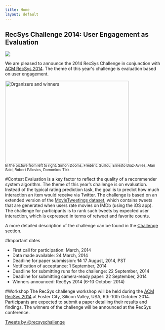 ```yaml
---
title: Home
layout: default
---
```



<div class="well jumbotron">
    <h2>RecSys Challenge 2014: User Engagement as Evaluation</h2>
        <p><img src="https://farm8.staticflickr.com/7143/13404616053_222e051df8_o.jpg" /></p>
        <p class="lead">We are pleased to announce the 2014 RecSys Challenge in conjunction with <a href="http://recsys.acm.org" target="_blank">ACM RecSys 2014</a>. The theme of this year's challenge is evaluation based on user engagement. </p>
         <p><!--<a class="btn btn-lg btn-success" href="#" role="button" disabled="disabled">Registration is closed</a>-->
          <img src="../img/Organizers_and_winners.jpg" alt="Organizers and winners" style="width:400px;height:266px"><br> <small>In the picture from left to right: Simon Dooms, Frédéric Guillou, Ernesto Diaz-Aviles, Alan Said, Róbert Pálovics, Domonkos Tikk.</small>
         </p>
</div>

#Contest
Evaluation is a key factor to reflect the quality of a recommender system algorithm. The theme of this year’s challenge is on evaluation. Instead of the typical rating prediction task, the goal is to predict how much interaction an item would receive via Twitter. 
The challenge is based on an extended version of the [MovieTweetings dataset](http://www.recsyswiki.com/wiki/Movietweetings), which contains tweets that are generated when users rate movies on IMDb (using the iOS app). The challenge for participants is to rank such tweets by expected user interaction, which is expressed in terms of retweet and favorite counts.

A more detailed description of the challenge can be found in the [Challenge](/challenge/) section.

#Important dates
* First call for participation: March, 2014
* Data made available: 24 March, 2014
* Deadline for paper submission: ~~14~~ 17 August, 2014, PST
* Notification of acceptance: 1 September, 2014
* Deadline for submitting runs for the challenge: 22 September, 2014
* Deadline for submitting camera-ready paper: 22 September, 2014
* Winners announced: RecSys 2014 (6-10 October 2014)

#Workshop
The RecSys challenge workshop will be held during the <a href="http://recsys.acm.org/recsys14/">ACM RecSys 2014</a> at Foster City, Silicon Valley, USA, 6th-10th October 2014. Participants are expected to submit a paper detailing their results and findings. The winners of the challenge will be announced at the RecSys conference.

<a class="twitter-timeline" href="https://twitter.com/recsyschallenge" data-widget-id="471263323422334978">Tweets by @recsyschallenge</a>
<script>!function(d,s,id){var js,fjs=d.getElementsByTagName(s)[0],p=/^http:/.test(d.location)?'http':'https';if(!d.getElementById(id)){js=d.createElement(s);js.id=id;js.src=p+"://platform.twitter.com/widgets.js";fjs.parentNode.insertBefore(js,fjs);}}(document,"script","twitter-wjs");</script>




